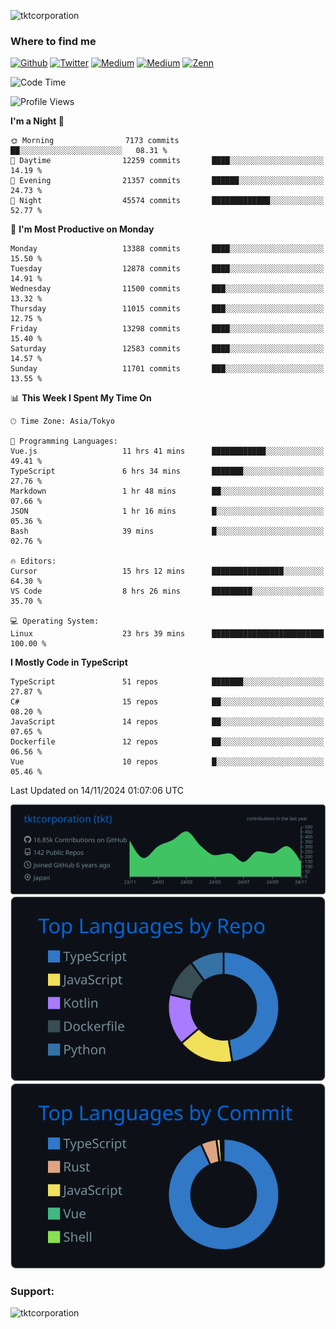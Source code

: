 <p align="left"> <img src="https://komarev.com/ghpvc/?username=tktcorporation&label=Profile%20views&color=0e75b6&style=flat" alt="tktcorporation" /> </p>

<h3>Where to find me</h3>
<p>
<a href="https://github.com/tktcorporation" target="_blank"><img alt="Github" src="https://img.shields.io/badge/GitHub-%2312100E.svg?&style=for-the-badge&logo=Github&logoColor=white" /></a>
<a href="https://twitter.com/tktcorporation" target="_blank"><img alt="Twitter" src="https://img.shields.io/badge/twitter-%231DA1F2.svg?&style=for-the-badge&logo=twitter&logoColor=white" /></a>
<a href="https://www.linkedin.com/in/tktcorporation" target="_blank"><img alt="Medium" src="https://img.shields.io/badge/linkdin-0a66c2.svg?&style=for-the-badge&logo=linkedin&logoColor=white" /></a>
<a href="https://qiita.com/tktcorporation" target="_blank"><img alt="Medium" src="https://img.shields.io/badge/qiita-55C500.svg?&style=for-the-badge&logo=qiita&logoColor=white" /></a>
<a href="https://zenn.dev/tktcorporation" target="_blank"><img alt="Zenn" src="https://img.shields.io/badge/Zenn-3EA8FF.svg?&style=for-the-badge&logo=Zenn&logoColor=white" /></a>
</p>
  
<!--START_SECTION:waka-->
![Code Time](http://img.shields.io/badge/Code%20Time-1%2C850%20hrs%2018%20mins-blue)

![Profile Views](http://img.shields.io/badge/Profile%20Views-20-blue)

**I'm a Night 🦉** 

```text
🌞 Morning                7173 commits        ██░░░░░░░░░░░░░░░░░░░░░░░   08.31 % 
🌆 Daytime                12259 commits       ████░░░░░░░░░░░░░░░░░░░░░   14.19 % 
🌃 Evening                21357 commits       ██████░░░░░░░░░░░░░░░░░░░   24.73 % 
🌙 Night                  45574 commits       █████████████░░░░░░░░░░░░   52.77 % 
```
📅 **I'm Most Productive on Monday** 

```text
Monday                   13388 commits       ████░░░░░░░░░░░░░░░░░░░░░   15.50 % 
Tuesday                  12878 commits       ████░░░░░░░░░░░░░░░░░░░░░   14.91 % 
Wednesday                11500 commits       ███░░░░░░░░░░░░░░░░░░░░░░   13.32 % 
Thursday                 11015 commits       ███░░░░░░░░░░░░░░░░░░░░░░   12.75 % 
Friday                   13298 commits       ████░░░░░░░░░░░░░░░░░░░░░   15.40 % 
Saturday                 12583 commits       ████░░░░░░░░░░░░░░░░░░░░░   14.57 % 
Sunday                   11701 commits       ███░░░░░░░░░░░░░░░░░░░░░░   13.55 % 
```


📊 **This Week I Spent My Time On** 

```text
🕑︎ Time Zone: Asia/Tokyo

💬 Programming Languages: 
Vue.js                   11 hrs 41 mins      ████████████░░░░░░░░░░░░░   49.41 % 
TypeScript               6 hrs 34 mins       ███████░░░░░░░░░░░░░░░░░░   27.76 % 
Markdown                 1 hr 48 mins        ██░░░░░░░░░░░░░░░░░░░░░░░   07.66 % 
JSON                     1 hr 16 mins        █░░░░░░░░░░░░░░░░░░░░░░░░   05.36 % 
Bash                     39 mins             █░░░░░░░░░░░░░░░░░░░░░░░░   02.76 % 

🔥 Editors: 
Cursor                   15 hrs 12 mins      ████████████████░░░░░░░░░   64.30 % 
VS Code                  8 hrs 26 mins       █████████░░░░░░░░░░░░░░░░   35.70 % 

💻 Operating System: 
Linux                    23 hrs 39 mins      █████████████████████████   100.00 % 
```

**I Mostly Code in TypeScript** 

```text
TypeScript               51 repos            ███████░░░░░░░░░░░░░░░░░░   27.87 % 
C#                       15 repos            ██░░░░░░░░░░░░░░░░░░░░░░░   08.20 % 
JavaScript               14 repos            ██░░░░░░░░░░░░░░░░░░░░░░░   07.65 % 
Dockerfile               12 repos            ██░░░░░░░░░░░░░░░░░░░░░░░   06.56 % 
Vue                      10 repos            █░░░░░░░░░░░░░░░░░░░░░░░░   05.46 % 
```




 Last Updated on 14/11/2024 01:07:06 UTC
<!--END_SECTION:waka-->

[![](https://raw.githubusercontent.com/tktcorporation/tktcorporation/master/profile-summary-card-output/github_dark/0-profile-details.svg)](https://github.com/vn7n24fzkq/github-profile-summary-cards)
[![](https://raw.githubusercontent.com/tktcorporation/tktcorporation/master/profile-summary-card-output/github_dark/1-repos-per-language.svg)](https://github.com/vn7n24fzkq/github-profile-summary-cards) [![](https://raw.githubusercontent.com/tktcorporation/tktcorporation/master/profile-summary-card-output/github_dark/2-most-commit-language.svg)](https://github.com/vn7n24fzkq/github-profile-summary-cards)

<h3 align="left">Support:</h3>
<p><a href="https://www.buymeacoffee.com/tktcorporation"> <img align="left" src="https://cdn.buymeacoffee.com/buttons/v2/default-yellow.png" height="50" width="210" alt="tktcorporation" /></a></p><br><br>
